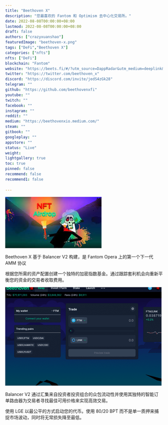 ```yaml
---
title: "Beethoven X"
description: "您最喜欢的 Fantom 和 Optimism 去中心化交易所。"
date: 2022-08-08T00:00:00+08:00
lastmod: 2022-08-08T00:00:00+08:00
draft: false
authors: ["crazyxuanshao"]
featuredImage: "beethoven-x.png"
tags: ["DeFi","Beethoven X"]
categories: ["nfts"]
nfts: ["DeFi"]
blockchain: "Fantom"
website: "https://beets.fi/#/?utm_source=DappRadar&utm_medium=deeplink&utm_campaign=visit-website"
twitter: "https://twitter.com/beethoven_x"
discord: "https://discord.com/invite/jedS4zGk28"
telegram: ""
github: "https://github.com/beethovenxfi"
youtube: ""
twitch: ""
facebook: ""
instagram: ""
reddit: ""
medium: "https://beethovenxio.medium.com/"
steam: ""
gitbook: ""
googleplay: ""
appstore: ""
status: "Live"
weight: 
lightgallery: true
toc: true
pinned: false
recommend: false
recommend1: false

---
```


![jiji3](jiji3.png)

<p>Beethoven X 基于 Balancer V2 构建，是 Fantom Opera 上的第一个下一代 AMM 协议</p>

根据您所需的资产配置创建一个独特的加密指数基金。通过跟踪套利机会向重新平衡您的资金的交易者收取费用。

![dsd](dsd.png)

Balancer V2 通过汇集来自投资者投资组合的众包流动性并使用其独特的智能订单路由器为交易者寻找最佳可用价格来实现高效交易。

使用 LGE 以最公平的方式启动您的代币。使用 80/20 BPT 而不是单一质押来捕捉市场波动，同时将无常损失降至最低。